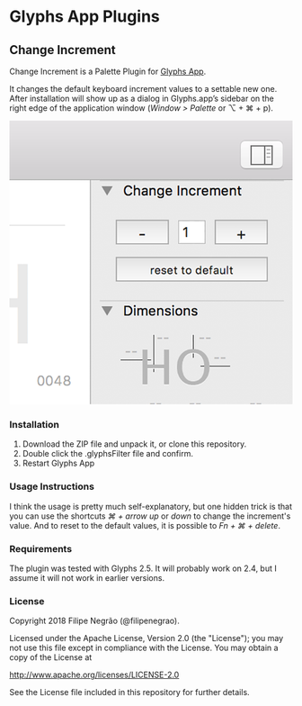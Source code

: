 # Glyphs App Plugins

## Change Increment
Change Increment is a Palette Plugin for [Glyphs App](http://glyphsapp.com/).

It changes the default keyboard increment values to a settable new one. After installation will show up as a dialog in Glyphs.app’s sidebar on the right edge of the application window (*Window > Palette* or ⌥ + ⌘ + p).

![Change Increment](change_increment.png "Change Increment Plugin")

### Installation

1. Download the ZIP file and unpack it, or clone this repository.
2. Double click the .glyphsFilter file and confirm.
3. Restart Glyphs App

### Usage Instructions

I think the usage is pretty much self-explanatory, but one hidden trick is that you can use the shortcuts *⌘ + arrow up* or *down* to change the increment's value. And to reset to the default values, it is possible to *Fn + ⌘ + delete*. 

### Requirements

The plugin was tested with Glyphs 2.5. It will probably work on 2.4, but I assume it will not work in earlier versions.

### License
Copyright 2018 Filipe Negrão (@filipenegrao).

Licensed under the Apache License, Version 2.0 (the "License");
you may not use this file except in compliance with the License.
You may obtain a copy of the License at

http://www.apache.org/licenses/LICENSE-2.0

See the License file included in this repository for further details.
